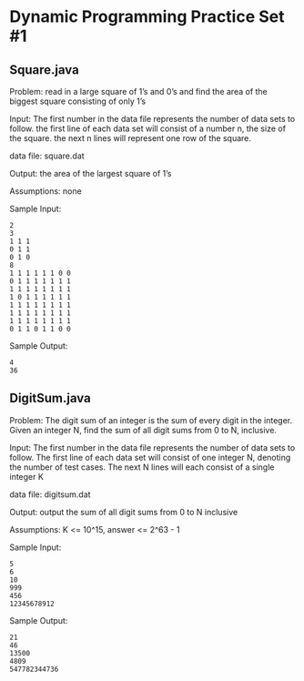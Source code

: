 # Dynamic Programming Practice Set #1

## Square.java

Problem: 	read in a large square of 1’s and 0’s and find the area of the biggest square consisting of only 1’s

Input: 	The first number in the data file represents the number of data sets to follow. the first line of each data set will consist of a number n, the size of the square. the next n lines will represent one row of the square.

data file: 	square.dat

Output: 	the area of the largest square of 1’s

Assumptions: 	none

Sample Input: 	
```
2
3
1 1 1
0 1 1
0 1 0
8
1 1 1 1 1 1 0 0
0 1 1 1 1 1 1 1
1 1 1 1 1 1 1 1
1 0 1 1 1 1 1 1
1 1 1 1 1 1 1 1 
1 1 1 1 1 1 1 1
1 1 1 1 1 1 1 1
0 1 1 0 1 1 0 0
```

Sample Output: 
```
4
36
```

## DigitSum.java

Problem: 	The digit sum of an integer is the sum of every digit in the integer. Given an integer N, find the sum of all digit sums from 0 to N, inclusive.

Input: 	The first number in the data file represents the number of data sets to follow. The first line of each data set will consist of one integer N, denoting the number of test cases. The next N lines will each consist of a single integer K

data file: 	digitsum.dat

Output: 	output the sum of all digit sums from 0 to N inclusive

Assumptions: 	K <= 10^15, answer <= 2^63 - 1

Sample Input: 	
```
5
6
10
999
456
12345678912
```

Sample Output: 
```
21
46
13500
4809
547782344736
```
